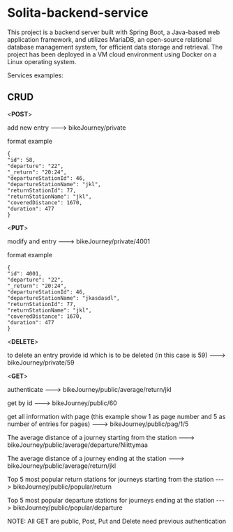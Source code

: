 # Solita-backend-service
This project is a backend server built with Spring Boot, a Java-based web application framework, and utilizes MariaDB, an open-source relational database management system, for efficient data storage and retrieval.
The project has been deployed in a VM cloud environment using Docker on a Linux operating system.

Services examples:

## CRUD 

<**POST**>

add new entry ---> bikeJourney/private

format example

    {
    "id": 58,
    "departure": "22",
    "_return": "20:24",
    "departureStationId": 46,
    "departureStationName": "jkl",
    "returnStationId": 77,
    "returnStationName": "jkl",
    "coveredDistance": 1670,
    "duration": 477
    }

<**PUT**>

modify and entry ---> bikeJourney/private/4001

format example

    {
    "id": 4001,    
    "departure": "22",    
    "_return": "20:24",    
    "departureStationId": 46,    
    "departureStationName": "jkasdasdl",    
    "returnStationId": 77,    
    "returnStationName": "jkl",    
    "coveredDistance": 1670,    
    "duration": 477    
    }


<**DELETE**>

to delete an entry provide id which is to be deleted (in this case is 59)
---> bikeJourney/private/59

<**GET**>

authenticate
---> bikeJourney/public/average/return/jkl

get by id
---> bikeJourney/public/60

get all information with page (this example show 1 as page number and 5 as number of entries for pages)
---> bikeJourney/public/pag/1/5

The average distance of a journey starting from the station
---> bikeJourney/public/average/departure/Niittymaa

The average distance of a journey ending at the station
---> bikeJourney/public/average/return/jkl

Top 5 most popular return stations for journeys starting from the station
---> bikeJourney/public/popular/return

Top 5 most popular departure stations for journeys ending at the station
---> bikeJourney/public/popular/departure

NOTE: All GET are public, Post, Put and Delete need previous authentication
